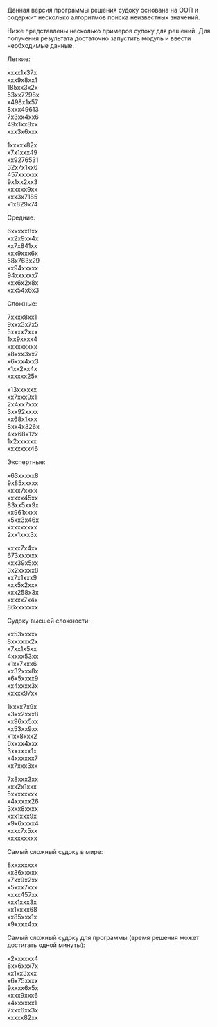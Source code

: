 Данная версия программы решения судоку основана на ООП и содержит несколько алгоритмов поиска неизвестных значений.

Ниже представлены несколько примеров судоку для решений.
Для получения результата достаточно запустить модуль и ввести необходимые данные.

Легкие:

xxxx1x37x<br>
xxx9x8xx1<br>
185xx3x2x<br>
53xx7298x<br>
x498x1x57<br>
8xxx49613<br>
7x3xx4xx6<br>
49x1xx8xx<br>
xxx3x6xxx<br>

1xxxxx82x<br>
x7x1xxx49<br>
xx9276531<br>
32x7x1xx6<br>
457xxxxxx<br>
9x1xx2xx3<br>
xxxxxx9xx<br>
xxx3x7185<br>
x1x829x74<br>

Средние:

6xxxxx8xx<br>
xx2x9xx4x<br>
xx7x841xx<br>
xxx9xxx6x<br>
58x763x29<br>
xx94xxxxx<br>
94xxxxxx7<br>
xxx6x2x8x<br>
xxx54x6x3<br>

Сложные:

7xxxx8xx1<br>
9xxx3x7x5<br>
5xxxx2xxx<br>
1xx9xxxx4<br>
xxxxxxxxx<br>
x8xxx3xx7<br>
x6xxx4xx3<br>
x1xx2xx4x<br>
xxxxxx25x<br>

x13xxxxxx<br>
xx7xxx9x1<br>
2x4xx7xxx<br>
3xx92xxxx<br>
xx68x1xxx<br>
8xx4x326x<br>
4xx68x12x<br>
1x2xxxxxx<br>
xxxxxxx46<br>

Экспертные:

x63xxxxx8<br>
9x85xxxxx<br>
xxxx7xxxx<br>
xxxxx45xx<br>
83xx5xx9x<br>
xx961xxxx<br>
x5xx3x46x<br>
xxxxxxxxx<br>
2xx1xxx3x<br>

xxxx7x4xx<br>
673xxxxxx<br>
xxx39x5xx<br>
3x2xxxxx8<br>
xx7x1xxx9<br>
xxx5x2xxx<br>
xxx258x3x<br>
xxxxx7x4x<br>
86xxxxxxx<br>

Судоку высшей сложности:

xx53xxxxx<br>
8xxxxxx2x<br>
x7xx1x5xx<br>
4xxxx53xx<br>
x1xx7xxx6<br>
xx32xxx8x<br>
x6x5xxxx9<br>
xx4xxxx3x<br>
xxxxx97xx<br>

1xxxx7x9x<br>
x3xx2xxx8<br>
xx96xx5xx<br>
xx53xx9xx<br>
x1xx8xxx2<br>
6xxxx4xxx<br>
3xxxxxx1x<br>
x4xxxxxx7<br>
xx7xxx3xx<br>

7x8xxx3xx<br>
xxx2x1xxx<br>
5xxxxxxxx<br>
x4xxxxx26<br>
3xxx8xxxx<br>
xxx1xxx9x<br>
x9x6xxxx4<br>
xxxx7x5xx<br>
xxxxxxxxx<br>

Самый сложный судоку в мире:

8xxxxxxxx<br>
xx36xxxxx<br>
x7xx9x2xx<br>
x5xxx7xxx<br>
xxxx457xx<br>
xxx1xxx3x<br>
xx1xxxx68<br>
xx85xxx1x<br>
x9xxxx4xx<br>

Самый сложный судоку для программы (время решения может достигать одной минуты):

x2xxxxxx4<br>
8xx6xxx7x<br>
xx1xx3xxx<br>
x6x75xxxx<br>
9xxxx6x5x<br>
xxxx9xxx6<br>
x4xxxxxx1<br>
7xxx6xx3x<br>
xxxxx82xx<br>
